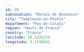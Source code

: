```yaml
---
id: 20
sublocation: "Marais de Bonnance"
city: "Templeuve-en-Pévèle"
department: "Pas-de-Calais"
region: "Hauts-de-France"
country: "France"
latitude: 50.5326276
longitude: 3.1740541
---
```

